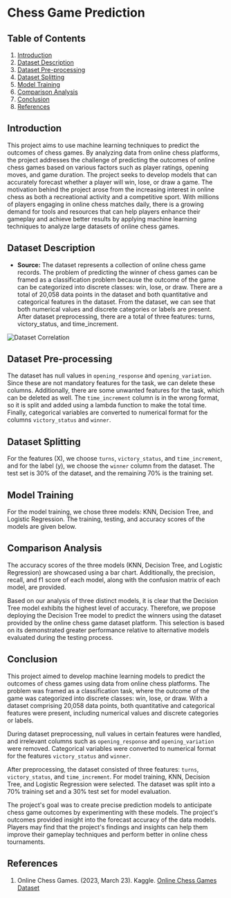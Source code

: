 # Chess Game Prediction

## Table of Contents
1. [Introduction](#introduction)
2. [Dataset Description](#dataset-description)
3. [Dataset Pre-processing](#dataset-pre-processing)
4. [Dataset Splitting](#dataset-splitting)
5. [Model Training](#model-training)
6. [Comparison Analysis](#comparison-analysis)
7. [Conclusion](#conclusion)
8. [References](#references)

## Introduction
This project aims to use machine learning techniques to predict the outcomes of chess games. By analyzing data from online chess platforms, the project addresses the challenge of predicting the outcomes of online chess games based on various factors such as player ratings, opening moves, and game duration. The project seeks to develop models that can accurately forecast whether a player will win, lose, or draw a game. The motivation behind the project arose from the increasing interest in online chess as both a recreational activity and a competitive sport. With millions of players engaging in online chess matches daily, there is a growing demand for tools and resources that can help players enhance their gameplay and achieve better results by applying machine learning techniques to analyze large datasets of online chess games.

## Dataset Description
- **Source:** The dataset represents a collection of online chess game records. The problem of predicting the winner of chess games can be framed as a classification problem because the outcome of the game can be categorized into discrete classes: win, lose, or draw. There are a total of 20,058 data points in the dataset and both quantitative and categorical features in the dataset. From the dataset, we can see that both numerical values and discrete categories or labels are present. After dataset preprocessing, there are a total of three features: turns, victory_status, and time_increment.

![Dataset Correlation](https://www.kaggle.com/datasets/ulrikthygepedersen/online-chess-games)

## Dataset Pre-processing
The dataset has null values in `opening_response` and `opening_variation`. Since these are not mandatory features for the task, we can delete these columns. Additionally, there are some unwanted features for the task, which can be deleted as well. The `time_increment` column is in the wrong format, so it is split and added using a lambda function to make the total time. Finally, categorical variables are converted to numerical format for the columns `victory_status` and `winner`.

## Dataset Splitting
For the features (X), we choose `turns`, `victory_status`, and `time_increment`, and for the label (y), we choose the `winner` column from the dataset. The test set is 30% of the dataset, and the remaining 70% is the training set.

## Model Training
For the model training, we chose three models: KNN, Decision Tree, and Logistic Regression. The training, testing, and accuracy scores of the models are given below.

## Comparison Analysis
The accuracy scores of the three models (KNN, Decision Tree, and Logistic Regression) are showcased using a bar chart. Additionally, the precision, recall, and f1 score of each model, along with the confusion matrix of each model, are provided.

Based on our analysis of three distinct models, it is clear that the Decision Tree model exhibits the highest level of accuracy. Therefore, we propose deploying the Decision Tree model to predict the winners using the dataset provided by the online chess game dataset platform. This selection is based on its demonstrated greater performance relative to alternative models evaluated during the testing process.

## Conclusion
This project aimed to develop machine learning models to predict the outcomes of chess games using data from online chess platforms. The problem was framed as a classification task, where the outcome of the game was categorized into discrete classes: win, lose, or draw. With a dataset comprising 20,058 data points, both quantitative and categorical features were present, including numerical values and discrete categories or labels.

During dataset preprocessing, null values in certain features were handled, and irrelevant columns such as `opening_response` and `opening_variation` were removed. Categorical variables were converted to numerical format for the features `victory_status` and `winner`.

After preprocessing, the dataset consisted of three features: `turns`, `victory_status`, and `time_increment`. For model training, KNN, Decision Tree, and Logistic Regression were selected. The dataset was split into a 70% training set and a 30% test set for model evaluation.

The project's goal was to create precise prediction models to anticipate chess game outcomes by experimenting with these models. The project's outcomes provided insight into the forecast accuracy of the data models. Players may find that the project's findings and insights can help them improve their gameplay techniques and perform better in online chess tournaments.

## References
1. Online Chess Games. (2023, March 23). Kaggle. [Online Chess Games Dataset](https://www.kaggle.com/datasets/ulrikthygepedersen/online-chess-games)


